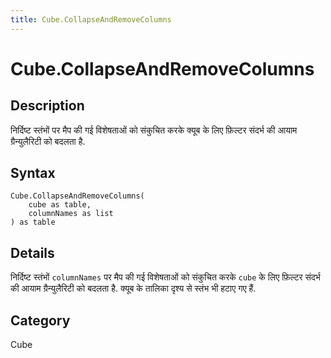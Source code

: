 ```yaml
---
title: Cube.CollapseAndRemoveColumns
---
```


# Cube.CollapseAndRemoveColumns


## Description

निर्दिष्ट स्तंभों पर मैप की गई विशेषताओं को संकुचित करके क्यूब के लिए फ़िल्टर संदर्भ की आयाम ग्रैन्युलैरिटी को बदलता है.


## Syntax

```powerquery
Cube.CollapseAndRemoveColumns(
    cube as table,
    columnNames as list
) as table
```


## Details

निर्दिष्ट स्तंभों <code>columnNames</code> पर मैप की गई विशेषताओं को संकुचित करके <code>cube</code> के लिए फ़िल्टर संदर्भ की आयाम ग्रैन्युलैरिटी को बदलता है. क्यूब के तालिका दृश्य से स्तंभ भी हटाए गए हैं.



## Category
Cube
